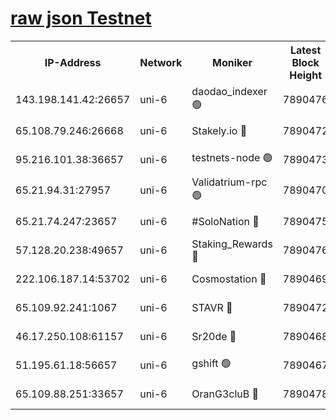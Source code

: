 [raw json Testnet](https://rpc-check.junot.stavr.tech/junot/rpc-junot-result.json)
=


<table><tr><th>IP-Address</th><th>Network</th><th>Moniker</th><th>Latest Block Height</th><th>Earliest Block Height</th><th>Catching Up</th><th>Tx Index</th><th>Voting Power</th><th>Scan Time</th></tr><tr><td>143.198.141.42:26657</td><td>uni-6</td><td>daodao_indexer 🟢</td><td>7890476</td><td>1</td><td>False</td><td>off</td><td>0</td><td>2024-02-11T11:46:34.641121122UTC</td></tr><tr><td>65.108.79.246:26668</td><td>uni-6</td><td>Stakely.io 🔴</td><td>7890472</td><td>1570872</td><td>False</td><td>on</td><td>1766821</td><td>2024-02-11T11:46:24.717667239UTC</td></tr><tr><td>95.216.101.38:36657</td><td>uni-6</td><td>testnets-node 🟢</td><td>7890473</td><td>1615130</td><td>False</td><td>on</td><td>0</td><td>2024-02-11T11:46:27.144469899UTC</td></tr><tr><td>65.21.94.31:27957</td><td>uni-6</td><td>Validatrium-rpc 🟢</td><td>7890470</td><td>2943363</td><td>False</td><td>on</td><td>0</td><td>2024-02-11T11:46:19.792476822UTC</td></tr><tr><td>65.21.74.247:23657</td><td>uni-6</td><td>#SoloNation 🔴</td><td>7890475</td><td>5208001</td><td>False</td><td>on</td><td>112</td><td>2024-02-11T11:46:33.709024104UTC</td></tr><tr><td>57.128.20.238:49657</td><td>uni-6</td><td>Staking_Rewards 🔴</td><td>7890476</td><td>6514618</td><td>False</td><td>on</td><td>1008</td><td>2024-02-11T11:46:34.912631347UTC</td></tr><tr><td>222.106.187.14:53702</td><td>uni-6</td><td>Cosmostation 🔴</td><td>7890469</td><td>7473037</td><td>False</td><td>on</td><td>109003</td><td>2024-02-11T11:46:17.394788455UTC</td></tr><tr><td>65.109.92.241:1067</td><td>uni-6</td><td>STAVR 🔴</td><td>7890472</td><td>7502372</td><td>False</td><td>on</td><td>6054</td><td>2024-02-11T11:46:24.297794156UTC</td></tr><tr><td>46.17.250.108:61157</td><td>uni-6</td><td>Sr20de 🔴</td><td>7890468</td><td>7533733</td><td>False</td><td>on</td><td>37</td><td>2024-02-11T11:46:13.482253259UTC</td></tr><tr><td>51.195.61.18:56657</td><td>uni-6</td><td>gshift 🟢</td><td>7890467</td><td>7691417</td><td>False</td><td>on</td><td>0</td><td>2024-02-11T11:46:06.791247803UTC</td></tr><tr><td>65.109.88.251:33657</td><td>uni-6</td><td>OranG3cluB 🔴</td><td>7890478</td><td>7784738</td><td>False</td><td>on</td><td>11</td><td>2024-02-11T11:46:39.435224375UTC</td></tr></table>